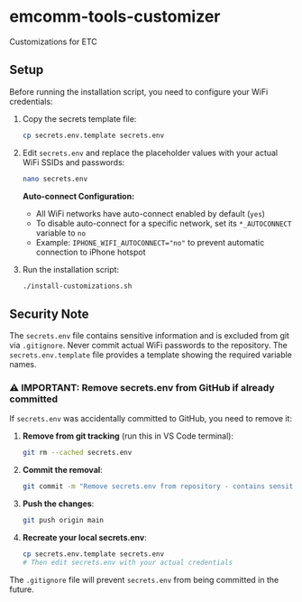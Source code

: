# emcomm-tools-customizer
Customizations for ETC

## Setup

Before running the installation script, you need to configure your WiFi credentials:

1. Copy the secrets template file:
   ```bash
   cp secrets.env.template secrets.env
   ```

2. Edit `secrets.env` and replace the placeholder values with your actual WiFi SSIDs and passwords:
   ```bash
   nano secrets.env
   ```

   **Auto-connect Configuration:**
   - All WiFi networks have auto-connect enabled by default (`yes`)
   - To disable auto-connect for a specific network, set its `*_AUTOCONNECT` variable to `no`
   - Example: `IPHONE_WIFI_AUTOCONNECT="no"` to prevent automatic connection to iPhone hotspot

3. Run the installation script:
   ```bash
   ./install-customizations.sh
   ```

## Security Note

The `secrets.env` file contains sensitive information and is excluded from git via `.gitignore`. Never commit actual WiFi passwords to the repository. The `secrets.env.template` file provides a template showing the required variable names.

### ⚠️ IMPORTANT: Remove secrets.env from GitHub if already committed

If `secrets.env` was accidentally committed to GitHub, you need to remove it:

1. **Remove from git tracking** (run this in VS Code terminal):
   ```bash
   git rm --cached secrets.env
   ```

2. **Commit the removal**:
   ```bash
   git commit -m "Remove secrets.env from repository - contains sensitive data"
   ```

3. **Push the changes**:
   ```bash
   git push origin main
   ```

4. **Recreate your local secrets.env**:
   ```bash
   cp secrets.env.template secrets.env
   # Then edit secrets.env with your actual credentials
   ```

The `.gitignore` file will prevent `secrets.env` from being committed in the future.
